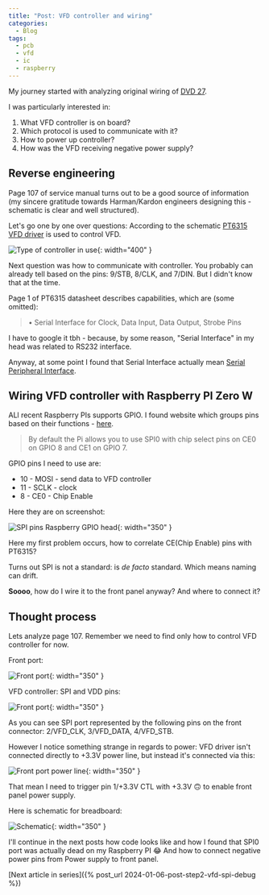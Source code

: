 ```yaml
---
title: "Post: VFD controller and wiring"
categories:
  - Blog
tags:
  - pcb
  - vfd
  - ic
  - raspberry
---
```


My journey started with analyzing original wiring of [DVD 27](/assets/pdfs/dvd_27.pdf).

I was particularly interested in:

1. What VFD controller is on board?
2. Which protocol is used to communicate with it?
3. How to power up controller?
4. How was the VFD receiving negative power supply?

## Reverse engineering

Page 107 of service manual turns out to be a good source of information (my sincere gratitude towards Harman/Kardon engineers designing this - schematic is clear and well structured).

Let's go one by one over questions:
According to the schematic [PT6315 VFD driver](/assets/pdfs/PT6315_PrincetonTechnologyCorp.pdf) is used to control VFD.

![Type of controller in use](/assets/images/04012024-vfd-controller-ssbbaa.JPG){: width="400" }

Next question was how to communicate with controller. You probably can already tell based on the pins: 9/STB, 8/CLK, and 7/DIN. But I didn't know that at the time.

Page 1 of PT6315 datasheet describes capabilities, which are (some omitted):

> • Serial Interface for Clock, Data Input, Data Output, Strobe Pins

I have to google it tbh - because, by some reason, "Serial Interface" in my head was related to RS232 interface.

Anyway, at some point I found that Serial Interface actually mean [Serial Peripheral Interface](https://en.wikipedia.org/wiki/Serial_Peripheral_Interface).

## Wiring VFD controller with Raspberry PI Zero W

ALl recent Raspberry PIs supports GPIO. I found website which groups pins based on their functions - [here](https://pinout.xyz/pinout/spi).

> By default the Pi allows you to use SPI0 with chip select pins on CE0 on GPIO 8 and CE1 on GPIO 7.

GPIO pins I need to use are:

- 10 - MOSI - send data to VFD controller
- 11 - SCLK - clock
- 8 - CE0 - Chip Enable

Here they are on screenshot:

![SPI pins Raspberry GPIO head](/assets/images/04012024-vfd-controller-1249.JPG){: width="350" }

Here my first problem occurs, how to correlate CE(Chip Enable) pins with PT6315?

Turns out SPI is not a standard: is _de facto_ standard. Which means naming can drift.

**Soooo**, how do I wire it to the front panel anyway? And where to connect it?

## Thought process

Lets analyze page 107. Remember we need to find only how to control VFD controller for now.

Front port:

![Front port](/assets/images/04012024-front-port-1646.JPG){: width="350" }

VFD controller: SPI and VDD pins:

![Front port](/assets/images/04012024-1646-vfd-controller.JPG){: width="350" }

As you can see SPI port represented by the following pins on the front connector: 2/VFD_CLK, 3/VFD_DATA, 4/VFD_STB.

However I notice something strange in regards to power: VFD driver isn't connected directly to +3.3V power line, but instead it's connected via this:

![Front port power line](/assets/images/04012024-1656-front-port.JPG){: width="350" }

That mean I need to trigger pin 1/+3.3V CTL with +3.3V 🙃 to enable front panel power supply.

Here is schematic for breadboard:

![Schematic](/assets/images/04012024-1716-shematic.JPG){: width="350" }

I'll continue in the next posts how code looks like and how I found that SPI0 port was actually dead on my Raspberry PI 😂 And how to connect negative power pins from Power supply to front panel.

[Next article in series]({% post_url 2024-01-06-post-step2-vfd-spi-debug %})
